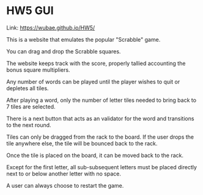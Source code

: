 # HW5 GUI

Link: https://wubae.github.io/HW5/

This is a website that emulates the popular "Scrabble" game.

You can drag and drop the Scrabble squares.

The website keeps track with the score, properly tallied accounting the bonus square multipliers.

Any number of words can be played until the player wishes to quit or depletes all tiles.

After playing a word, only the number of letter tiles needed to bring back to 7 tiles are selected.

There is a next button that acts as an validator for the word and transitions to the next round.

Tiles can only be dragged from the rack to the board. If the user drops the tile anywhere else, the tile will be
bounced back to the rack.

Once the tile is placed on the board, it can be moved back to the rack.

Except for the first letter, all sub-subsequent letters must be placed directly next to or below another letter with no space.

A user can always choose to restart the game.
